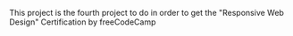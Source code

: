 This project is the fourth project to do in order to get the "Responsive Web Design" Certification by freeCodeCamp 